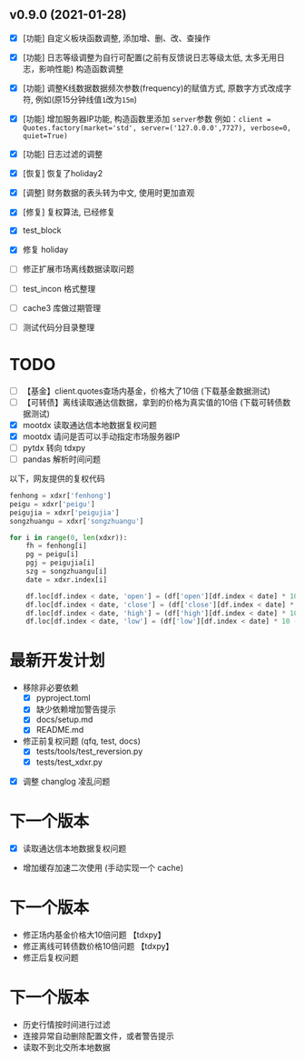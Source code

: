 ## v0.9.0 (2021-01-28)

- [x] [功能] 自定义板块函数调整, 添加增、删、改、查操作
- [x] [功能] 日志等级调整为自行可配置(之前有反馈说日志等级太低, 太多无用日志，影响性能) 构造函数调整
- [x] [功能] 调整K线数据数据频次参数(frequency)的赋值方式, 原数字方式改成字符, 例如(原15分钟线值`1`改为`15m`)
- [x] [功能] 增加服务器IP功能, 构造函数里添加 `server`参数
例如：`client = Quotes.factory(market='std', server=('127.0.0.0',7727), verbose=0, quiet=True)`
- [x] [功能] 日志过滤的调整
- [x] [恢复] 恢复了holiday2
- [x] [调整] 财务数据的表头转为中文, 使用时更加直观
- [x] [修复] 复权算法, 已经修复

- [x] test_block
- [x] 修复 holiday
- [ ] 修正扩展市场离线数据读取问题
- [ ] test_incon 格式整理
- [ ] cache3 库做过期管理
- [ ] 测试代码分目录整理

# TODO

- [ ] 【基金】client.quotes查场内基金，价格大了10倍 (下载基金数据测试)
- [ ] 【可转债】离线读取通达信数据，拿到的价格为真实值的10倍 (下载可转债数据测试)
- [x] mootdx 读取通达信本地数据复权问题
- [x] mootdx 请问是否可以手动指定市场服务器IP
- [ ] pytdx 转向 tdxpy
- [ ] pandas 解析时间问题

以下，网友提供的复权代码
```python
fenhong = xdxr['fenhong']
peigu = xdxr['peigu']
peigujia = xdxr['peigujia']
songzhuangu = xdxr['songzhuangu']

for i in range(0, len(xdxr)):
    fh = fenhong[i]
    pg = peigu[i]
    pgj = peigujia[i]
    szg = songzhuangu[i]
    date = xdxr.index[i]

    df.loc[df.index < date, 'open'] = (df['open'][df.index < date] * 10 - fh + pg * pgj) / (10 + pg + szg)
    df.loc[df.index < date, 'close'] = (df['close'][df.index < date] * 10 - fh + pg * pgj) / (10 + pg + szg)
    df.loc[df.index < date, 'high'] = (df['high'][df.index < date] * 10 - fh + pg * pgj) / (10 + pg + szg)
    df.loc[df.index < date, 'low'] = (df['low'][df.index < date] * 10 - fh + pg * pgj) / (10 + pg + szg)
```

# 最新开发计划
- 移除非必要依赖
    - [x] pyproject.toml
    - [x] 缺少依赖增加警告提示
    - [x] docs/setup.md
    - [x] README.md
- 修正前复权问题 (qfq, test, docs)
    - [x] tests/tools/test_reversion.py
    - [x] tests/test_xdxr.py
- [x] 调整 changlog 凌乱问题

# 下一个版本
- [x] 读取通达信本地数据复权问题
- 增加缓存加速二次使用 (手动实现一个 cache)

# 下一个版本
- 修正场内基金价格大10倍问题 【tdxpy】
- 修正离线可转债数价格10倍问题 【tdxpy】
- 修正后复权问题

# 下一个版本
- 历史行情按时间进行过滤
- 连接异常自动删除配置文件，或者警告提示
- 读取不到北交所本地数据

